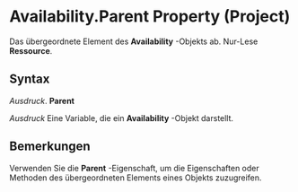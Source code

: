 
# Availability.Parent Property (Project)

Das übergeordnete Element des  **Availability** -Objekts ab. Nur-Lese **Ressource**.


## Syntax

 _Ausdruck_. **Parent**

 _Ausdruck_ Eine Variable, die ein **Availability** -Objekt darstellt.


## Bemerkungen

Verwenden Sie die  **Parent** -Eigenschaft, um die Eigenschaften oder Methoden des übergeordneten Elements eines Objekts zuzugreifen.

